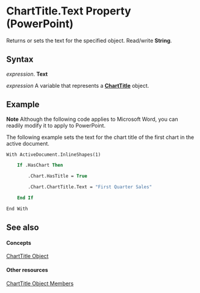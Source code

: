
# ChartTitle.Text Property (PowerPoint)

Returns or sets the text for the specified object. Read/write  **String**.


## Syntax

 _expression_. **Text**

 _expression_ A variable that represents a **[ChartTitle](21305a3b-1c77-d420-2156-79083189df03.md)** object.


## Example




 **Note**  Although the following code applies to Microsoft Word, you can readily modify it to apply to PowerPoint.

The following example sets the text for the chart title of the first chart in the active document.




```vb
With ActiveDocument.InlineShapes(1)

    If .HasChart Then

        .Chart.HasTitle = True

        .Chart.ChartTitle.Text = "First Quarter Sales"

    End If

End With
```


## See also


#### Concepts


[ChartTitle Object](21305a3b-1c77-d420-2156-79083189df03.md)
#### Other resources


[ChartTitle Object Members](1bb13f83-17a5-4d38-5d51-f93901a2c858.md)
